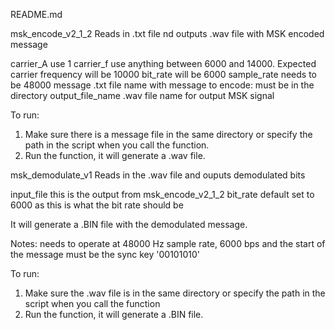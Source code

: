README.md

msk_encode_v2_1_2
Reads in .txt file nd outputs .wav file with MSK encoded message

carrier_A 		use 1
carrier_f 		use anything between 6000 and 14000. Expected carrier frequency will be 10000
bit_rate 		will be 6000
sample_rate		needs to be 48000
message 		.txt file name with message to encode: must be in the directory 
output_file_name	.wav file name for output MSK signal

To run:
1. Make sure there is a message file in the same directory or specify the path in the script when you call the function.
2. Run the function, it will generate a .wav file.


msk_demodulate_v1
Reads in the .wav file and ouputs demodulated bits

input_file 		this is the output from msk_encode_v2_1_2
bit_rate 		default set to 6000 as this is what the bit rate should be

It will generate a .BIN file with the demodulated message.

Notes: needs to operate at 48000 Hz sample rate, 6000 bps and the start of the message must be the sync key '00101010'


To run:
1. Make sure the .wav file is in the same directory or specify the path in the script when you call the function
2. Run the function, it will generate a .BIN file.
